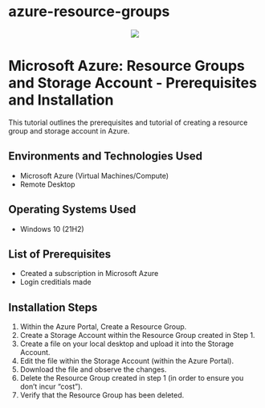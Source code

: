 # azure-resource-groups
<p align="center">
  
<img src="[img]https://i.imgur.com/Qt5Ddgu.jpg[/img]"/>

</p>

<h1>Microsoft Azure: Resource Groups and Storage Account - Prerequisites and Installation</h1>
This tutorial outlines the prerequisites and tutorial of creating a resource group and storage account in Azure. <br />

<h2>Environments and Technologies Used</h2>

- Microsoft Azure (Virtual Machines/Compute)
- Remote Desktop

<h2>Operating Systems Used </h2>

- Windows 10</b> (21H2)

<h2>List of Prerequisites</h2>

- Created a subscription in Microsoft Azure
- Login creditials made

<h2>Installation Steps</h2>

<ol>
<li>Within the Azure Portal, Create a Resource Group. </li>
<li>Create a Storage Account within the Resource Group created in Step 1. </li> 
<li>Create a file on your local desktop and upload it into the Storage Account.</li>
<li>Edit the file within the Storage Account (within the Azure Portal). </li>
<li>Download the file and observe the changes.</li>
<li>Delete the Resource Group created in step 1 (in order to ensure you don’t incur “cost”).</li>
<li>Verify that the Resource Group has been deleted. </li>  
</ol>

